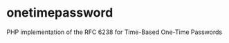 onetimepassword
===============

PHP implementation of the RFC 6238 for Time-Based One-Time Passwords
